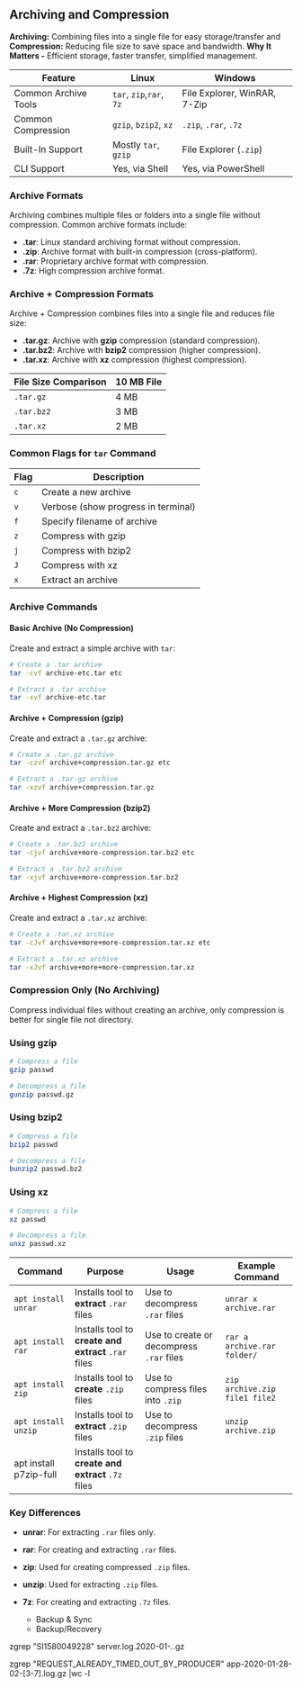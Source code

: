 ## Archiving and Compression
**Archiving:** Combining files into a single file for easy storage/transfer and **Compression:** Reducing file size to save space and bandwidth. **Why It Matters -** Efficient storage, faster transfer, simplified management.


| Feature                 | Linux                     | Windows                     |
|-------------------------|---------------------------|-----------------------------|
| Common Archive Tools    | `tar`, `zip`,`rar`, `7z`  | File Explorer, WinRAR, 7-Zip|
| Common Compression      | `gzip`, `bzip2`, `xz`     | `.zip`, `.rar`, `.7z`       |
| Built-In Support        | Mostly `tar`, `gzip`      | File Explorer (`.zip`)      |
| CLI Support             | Yes, via Shell            | Yes, via PowerShell         |


### Archive Formats
Archiving combines multiple files or folders into a single file without compression. Common archive formats include:
- **.tar**: Linux standard archiving format without compression.
- **.zip**: Archive format with built-in compression (cross-platform).
- **.rar**: Proprietary archive format with compression.
- **.7z**: High compression archive format.

### Archive + Compression Formats
Archive + Compression combines files into a single file and reduces file size:
- **.tar.gz**: Archive with **gzip** compression (standard compression).
- **.tar.bz2**: Archive with **bzip2** compression (higher compression).
- **.tar.xz**: Archive with **xz** compression (highest compression).

| File Size Comparison | 10 MB File |
|----------------------|------------|
| `.tar.gz`            | 4 MB       |
| `.tar.bz2`           | 3 MB       |
| `.tar.xz`            | 2 MB       |

### Common Flags for `tar` Command
| Flag | Description                       |
|------|-----------------------------------|
| `c`  | Create a new archive              |
| `v`  | Verbose (show progress in terminal) |
| `f`  | Specify filename of archive       |
| `z`  | Compress with gzip                |
| `j`  | Compress with bzip2               |
| `J`  | Compress with xz                  |
| `x`  | Extract an archive                |

### Archive Commands

#### Basic Archive (No Compression)
Create and extract a simple archive with `tar`:
```bash
# Create a .tar archive
tar -cvf archive-etc.tar etc

# Extract a .tar archive
tar -xvf archive-etc.tar
```

#### Archive + Compression (gzip)
Create and extract a `.tar.gz` archive:
```bash
# Create a .tar.gz archive
tar -czvf archive+compression.tar.gz etc

# Extract a .tar.gz archive
tar -xzvf archive+compression.tar.gz
```

#### Archive + More Compression (bzip2)
Create and extract a `.tar.bz2` archive:
```bash
# Create a .tar.bz2 archive
tar -cjvf archive+more-compression.tar.bz2 etc

# Extract a .tar.bz2 archive
tar -xjvf archive+more-compression.tar.bz2
```

#### Archive + Highest Compression (xz)
Create and extract a `.tar.xz` archive:
```bash
# Create a .tar.xz archive
tar -cJvf archive+more+more-compression.tar.xz etc

# Extract a .tar.xz archive
tar -xJvf archive+more+more-compression.tar.xz
```

### Compression Only (No Archiving)
Compress individual files without creating an archive, only compression is better for single file not directory. 

### Using gzip
```bash
# Compress a file
gzip passwd

# Decompress a file
gunzip passwd.gz
```

### Using bzip2
```bash
# Compress a file
bzip2 passwd

# Decompress a file
bunzip2 passwd.bz2
```

### Using xz
```bash
# Compress a file
xz passwd

# Decompress a file
unxz passwd.xz
```


| Command                | Purpose                                               | Usage                                   | Example Command                       |
|------------------------|-------------------------------------------------------|-----------------------------------------|---------------------------------------|
| `apt install unrar`    | Installs tool to **extract** `.rar` files             | Use to decompress `.rar` files          | `unrar x archive.rar`                 |
| `apt install rar`      | Installs tool to **create and extract** `.rar` files  | Use to create or decompress `.rar` files| `rar a archive.rar folder/`           |
| `apt install zip`      | Installs tool to **create** `.zip` files              | Use to compress files into `.zip`       | `zip archive.zip file1 file2`         |
| `apt install unzip`    | Installs tool to **extract** `.zip` files             | Use to decompress `.zip` files          | `unzip archive.zip`                   |
| apt install p7zip-full | Installs tool to **create and extract** `.7z` files   |

### Key Differences
- **unrar**: For extracting `.rar` files only.
- **rar**: For creating and extracting `.rar` files.
- **zip**: Used for creating compressed `.zip` files.
- **unzip**: Used for extracting `.zip` files.
- **7z**: For creating and extracting `.7z` files.







  - Backup & Sync
  - Backup/Recovery

zgrep "SI1580049228" server.log.2020-01-*.*.gz

zgrep "REQUEST_ALREADY_TIMED_OUT_BY_PRODUCER" app-2020-01-28-02-[3-7].log.gz |wc -l
